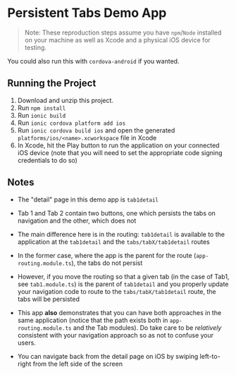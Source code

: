 # Persistent Tabs Demo App

> Note: These reproduction steps assume you have `npm`/`Node` installed on your machine as well as Xcode and a physical iOS device for testing.

You could also run this with `cordova-android` if you wanted.

## Running the Project

1. Download and unzip this project.
2. Run `npm install`
3. Run `ionic build`
4. Run `ionic cordova platform add ios`
5. Run `ionic cordova build ios` and open the generated `platforms/ios/<name>.xcworkspace` file in Xcode
7. In Xcode, hit the Play button to run the application on your connected iOS device (note that you will need to set the appropriate code signing credentials to do so)

## Notes

- The "detail" page in this demo app is `tab1detail`

- Tab 1 and Tab 2 contain two buttons, one which persists the tabs on navigation and the other, which does not

- The main difference here is in the routing: `tab1detail` is available to the application at the `tab1detail` and the `tabs/tabX/tab1detail` routes

- In the former case, where the app is the parent for the route (`app-routing.module.ts`), the tabs do not persist

- However, if you move the routing so that a given tab (in the case of Tab1, see `tab1.module.ts`) is the parent of `tab1detail` and you properly update your navigation code to route to the `tabs/tabX/tab1detail` route, the tabs will be persisted

- This app **also** demonstrates that you can have both approaches in the same application (notice that the path exists both in `app-routing.module.ts` and the Tab modules). Do take care to be *relatively* consistent with your navigation approach so as not to confuse your users.

- You can navigate back from the detail page on iOS by swiping left-to-right from the left side of the screen
